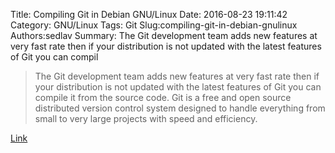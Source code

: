 Title: Compiling Git in Debian GNU/Linux
Date: 2016-08-23 19:11:42
Category: GNU/Linux
Tags: Git
Slug:compiling-git-in-debian-gnulinux
Authors:sedlav
Summary: The Git development team adds new features at very fast rate then if your distribution is not updated with the latest features of Git you can compil

> The Git development team adds new features at very fast rate then if your distribution is not updated with the latest features of Git you can compile it from the source code.
Git is a free and open source distributed version control system designed to handle everything from small to very large projects with speed and efficiency.

[Link](http://www.librebyte.net/en/gnulinux/compiling-git-in-debian-gnulinux/)
